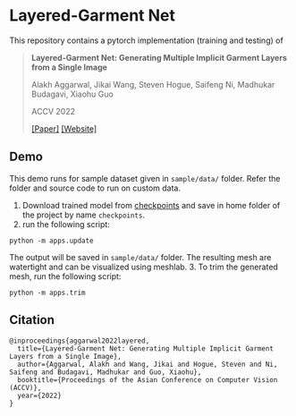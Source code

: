 # Layered-Garment Net

This repository contains a pytorch implementation (training and testing) of
> **Layered-Garment Net: Generating Multiple Implicit Garment Layers from a Single Image**
>
> Alakh Aggarwal, 
> Jikai Wang, 
> Steven Hogue, 
> Saifeng Ni, 
> Madhukar Budagavi,
> Xiaohu Guo
>
> ACCV 2022
>
> [[Paper]](https://utdallas.box.com/s/g9n27jyegn19imge1jxnwahbcr70r3ji)
> [[Website]](https://personal.utdallas.edu/~xguo/) 

## Demo
This demo runs for sample dataset given in `sample/data/` folder. Refer the folder and source code to run on custom data.
1. Download trained model from [checkpoints](https://utdallas.box.com/s/1mqdty5cyxav8hqae7j8nvcicw4ossmi) and save in home folder of the project by name `checkpoints`.
2. run the following script:
```
python -m apps.update
```
The output will be saved in `sample/data/` folder. The resulting mesh are watertight and can be visualized using meshlab.
3. To trim the generated mesh, run the following script:
```
python -m apps.trim
```

## Citation
```
@inproceedings{aggarwal2022layered,
  title={Layered-Garment Net: Generating Multiple Implicit Garment Layers from a Single Image},
  author={Aggarwal, Alakh and Wang, Jikai and Hogue, Steven and Ni, Saifeng and Budagavi, Madhukar and Guo, Xiaohu},
  booktitle={Proceedings of the Asian Conference on Computer Vision (ACCV)},
  year={2022}
}
```
